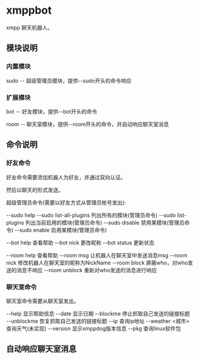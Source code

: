 # xmppbot

xmpp 聊天机器人。

## 模块说明

### 内置模块

sudo -- 超级管理员模块，提供--sudo开头的命令响应

### 扩展模块

bot  -- 好友模块，提供--bot开头的命令

room -- 聊天室模块，提供--room开头的命令，并自动响应聊天室消息

## 命令说明

### 好友命令

好友命令需要添加机器人为好友，并通过双向认证。

然后以聊天的形式发送。

超级管理员命令(需要以好友方式从管理员帐号发出):

--sudo help
--sudo list-all-plugins     列出所有的模块(管理员命令)
--sudo list-plugins         列出当前启用的模块(管理员命令)
--sudo disable <Plugin>     禁用某模块(管理员命令)
--sudo enable <Plugin>      启用某模块(管理员命令)

--bot help                  查看帮助
--bot nick <nick name>      更改昵称
--bot status <new status>   更新状态

--room help                 查看帮助
--room msg <msg>            让机器人在聊天室中发送消息msg
--room nick <NickName>      修改机器人在聊天室的昵称为NickName
--room block <who>          屏蔽who，对who发送的消息不响应
--room unblock <who>        重新对who发送的消息进行响应

### 聊天室命令

聊天室命令需要从聊天室发出。

--help              显示帮助信息
--date              显示日期
--blockme           停止抓取自己发送的链接标题
--unblockme         恢复抓取自己发送的链接标题
--ip                查询ip地址
--weather <城市>    查询天气(未实现)
--version           显示xmppdog版本信息
--pkg    <pkg>      查询linux软件包


## 自动响应聊天室消息
